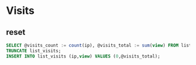 # Visits

## reset

```sql
SELECT @visits_count := count(ip), @visits_total := sum(view) FROM list_visits;
TRUNCATE list_visits;
INSERT INTO list_visits (ip,view) VALUES (0,@visits_total);
```
